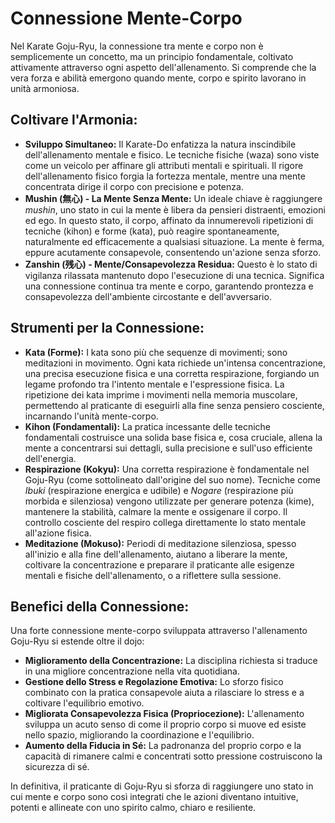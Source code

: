 # Connessione Mente-Corpo

Nel Karate Goju-Ryu, la connessione tra mente e corpo non è semplicemente un concetto, ma un principio fondamentale, coltivato attivamente attraverso ogni aspetto dell'allenamento. Si comprende che la vera forza e abilità emergono quando mente, corpo e spirito lavorano in unità armoniosa.

## Coltivare l'Armonia:

*   **Sviluppo Simultaneo:** Il Karate-Do enfatizza la natura inscindibile dell'allenamento mentale e fisico. Le tecniche fisiche (waza) sono viste come un veicolo per affinare gli attributi mentali e spirituali. Il rigore dell'allenamento fisico forgia la fortezza mentale, mentre una mente concentrata dirige il corpo con precisione e potenza.
*   **Mushin (無心) - La Mente Senza Mente:** Un ideale chiave è raggiungere *mushin*, uno stato in cui la mente è libera da pensieri distraenti, emozioni ed ego. In questo stato, il corpo, affinato da innumerevoli ripetizioni di tecniche (kihon) e forme (kata), può reagire spontaneamente, naturalmente ed efficacemente a qualsiasi situazione. La mente è ferma, eppure acutamente consapevole, consentendo un'azione senza sforzo.
*   **Zanshin (残心) - Mente/Consapevolezza Residua:** Questo è lo stato di vigilanza rilassata mantenuto dopo l'esecuzione di una tecnica. Significa una connessione continua tra mente e corpo, garantendo prontezza e consapevolezza dell'ambiente circostante e dell'avversario.

## Strumenti per la Connessione:

*   **Kata (Forme):** I kata sono più che sequenze di movimenti; sono meditazioni in movimento. Ogni kata richiede un'intensa concentrazione, una precisa esecuzione fisica e una corretta respirazione, forgiando un legame profondo tra l'intento mentale e l'espressione fisica. La ripetizione dei kata imprime i movimenti nella memoria muscolare, permettendo al praticante di eseguirli alla fine senza pensiero cosciente, incarnando l'unità mente-corpo.
*   **Kihon (Fondamentali):** La pratica incessante delle tecniche fondamentali costruisce una solida base fisica e, cosa cruciale, allena la mente a concentrarsi sui dettagli, sulla precisione e sull'uso efficiente dell'energia.
*   **Respirazione (Kokyu):** Una corretta respirazione è fondamentale nel Goju-Ryu (come sottolineato dall'origine del suo nome). Tecniche come *Ibuki* (respirazione energica e udibile) e *Nogare* (respirazione più morbida e silenziosa) vengono utilizzate per generare potenza (kime), mantenere la stabilità, calmare la mente e ossigenare il corpo. Il controllo cosciente del respiro collega direttamente lo stato mentale all'azione fisica.
*   **Meditazione (Mokuso):** Periodi di meditazione silenziosa, spesso all'inizio e alla fine dell'allenamento, aiutano a liberare la mente, coltivare la concentrazione e preparare il praticante alle esigenze mentali e fisiche dell'allenamento, o a riflettere sulla sessione.

## Benefici della Connessione:

Una forte connessione mente-corpo sviluppata attraverso l'allenamento Goju-Ryu si estende oltre il dojo:

*   **Miglioramento della Concentrazione:** La disciplina richiesta si traduce in una migliore concentrazione nella vita quotidiana.
*   **Gestione dello Stress e Regolazione Emotiva:** Lo sforzo fisico combinato con la pratica consapevole aiuta a rilasciare lo stress e a coltivare l'equilibrio emotivo.
*   **Migliorata Consapevolezza Fisica (Propriocezione):** L'allenamento sviluppa un acuto senso di come il proprio corpo si muove ed esiste nello spazio, migliorando la coordinazione e l'equilibrio.
*   **Aumento della Fiducia in Sé:** La padronanza del proprio corpo e la capacità di rimanere calmi e concentrati sotto pressione costruiscono la sicurezza di sé.

In definitiva, il praticante di Goju-Ryu si sforza di raggiungere uno stato in cui mente e corpo sono così integrati che le azioni diventano intuitive, potenti e allineate con uno spirito calmo, chiaro e resiliente. 